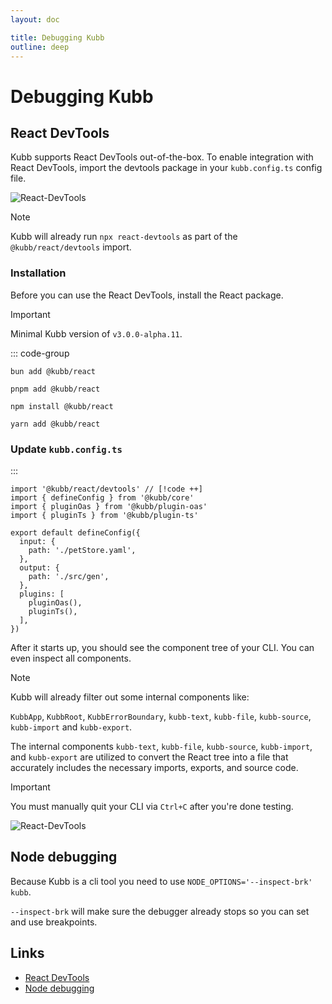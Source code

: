 ```yaml
---
layout: doc

title: Debugging Kubb
outline: deep
---
```


# Debugging Kubb

## React DevTools

Kubb supports React DevTools out-of-the-box. To enable integration with React DevTools, import the devtools package in your `kubb.config.ts` config file.

![React-DevTools](/screenshots/react-devtools.png)

> [!NOTE]
> Kubb will already run `npx react-devtools` as part of the `@kubb/react/devtools` import.

### Installation
Before you can use the React DevTools, install the React package.

> [!IMPORTANT]
> Minimal Kubb version of `v3.0.0-alpha.11`.

::: code-group

```shell [bun <img src="/feature/bun.svg"/>]
bun add @kubb/react
```

```shell [pnpm <img src="/feature/pnpm.svg"/>]
pnpm add @kubb/react
```

```shell [npm <img src="/feature/npm.svg"/>]
npm install @kubb/react
```

```shell [yarn <img src="/feature/yarn.svg"/>]
yarn add @kubb/react
```

### Update `kubb.config.ts`
:::

```typescript{1} twoslash
import '@kubb/react/devtools' // [!code ++]
import { defineConfig } from '@kubb/core'
import { pluginOas } from '@kubb/plugin-oas'
import { pluginTs } from '@kubb/plugin-ts'

export default defineConfig({
  input: {
    path: './petStore.yaml',
  },
  output: {
    path: './src/gen',
  },
  plugins: [
    pluginOas(),
    pluginTs(),
  ],
})
```

After it starts up, you should see the component tree of your CLI. You can even inspect all components.
> [!NOTE]
> Kubb will already filter out some internal components like:
>
> `KubbApp`, `KubbRoot`, `KubbErrorBoundary`, `kubb-text`, `kubb-file`, `kubb-source`, `kubb-import` and `kubb-export`.

The internal components `kubb-text`, `kubb-file`, `kubb-source`, `kubb-import`, and `kubb-export` are utilized to convert the React tree into a file that accurately includes the necessary imports, exports, and source code.

> [!IMPORTANT]
> You must manually quit your CLI via `Ctrl+C` after you're done testing.

![React-DevTools](/screenshots/react-devtools.gif)

## Node debugging

Because Kubb is a cli tool you need to use `NODE_OPTIONS='--inspect-brk' kubb`.

`--inspect-brk` will make sure the debugger already stops so you can set and use breakpoints.

## Links

- [React DevTools](https://react.dev/learn/react-developer-tools)
- [Node debugging](https://www.youtube.com/watch?v=i9hOCvBDMMg)
